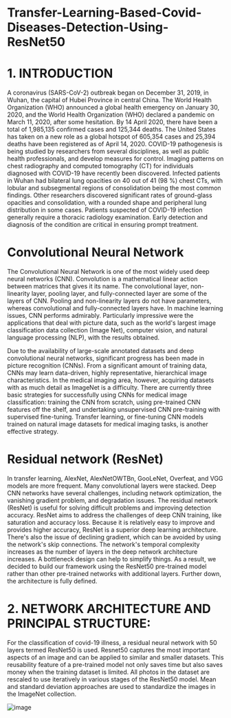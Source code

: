 # Transfer-Learning-Based-Covid-Diseases-Detection-Using-ResNet50

# 1. INTRODUCTION
A coronavirus (SARS-CoV-2) outbreak began on December 31, 2019, in Wuhan, the capital of Hubei Province in central China. The World Health Organization (WHO) announced a global health emergency on January 30, 2020, and the World Health Organization (WHO) declared a pandemic on March 11, 2020, after some hesitation. By 14 April 2020, there have been a total of 1,985,135 confirmed cases and 125,344 deaths. The United States has taken on a new role as a global hotspot of 605,354 cases and 25,394 deaths have been registered as of April 14, 2020. COVID-19 pathogenesis is being studied by researchers from several disciplines, as well as public health professionals, and develop measures for control. Imaging patterns on chest radiography and computed tomography (CT) for individuals diagnosed with COVID-19 have recently been discovered. Infected patients in Wuhan had bilateral lung opacities on 40 out of 41 (98 %) chest CTs, with lobular and subsegmental regions of consolidation being the most common findings. Other researchers discovered significant rates of ground-glass opacities and consolidation, with a rounded shape and peripheral lung distribution in some cases. Patients suspected of COVID-19 infection generally require a thoracic radiology examination. Early detection and diagnosis of the condition are critical in ensuring prompt treatment.

# Convolutional Neural Network
The Convolutional Neural Network is one of the most widely used deep neural networks (CNN). Convolution is a mathematical linear action between matrices that gives it its name. The convolutional layer, non-linearity layer, pooling layer, and fully-connected layer are some of the layers of CNN. Pooling and non-linearity layers do not have parameters, whereas convolutional and fully-connected layers have. In machine learning issues, CNN performs admirably. Particularly impressive were the applications that deal with picture data, such as the world's largest image classification data collection (Image Net), computer vision, and natural language processing (NLP), with the results obtained.

Due to the availability of large-scale annotated datasets and deep convolutional neural networks, significant progress has been made in picture recognition (CNNs). From a significant amount of training data, CNNs may learn data-driven, highly representative, hierarchical image characteristics. In the medical imaging area, however, acquiring datasets with as much detail as ImageNet is a difficulty. There are currently three basic strategies for successfully using CNNs for medical image classification: training the CNN from scratch, using pre-trained CNN features off the shelf, and undertaking unsupervised CNN pre-training with supervised fine-tuning. Transfer learning, or fine-tuning CNN models trained on natural image datasets for medical imaging tasks, is another effective strategy.

# Residual network (ResNet)
In transfer learning, AlexNet, AlexNetOWTBn, GooLeNet, Overfeat, and VGG models are more frequent. Many convolutional layers were stacked. Deep CNN networks have several challenges, including network optimization, the vanishing gradient problem, and degradation issues. The residual network (ResNet) is useful for solving difficult problems and improving detection accuracy. ResNet aims to address the challenges of deep CNN training, like saturation and accuracy loss. Because it is relatively easy to improve and provides higher accuracy, ResNet is a superior deep learning architecture. There's also the issue of declining gradient, which can be avoided by using the network's skip connections. The network's temporal complexity increases as the number of layers in the deep network architecture increases. A bottleneck design can help to simplify things. As a result, we decided to build our framework using the ResNet50 pre-trained model rather than other pre-trained networks with additional layers. Further down, the architecture is fully defined.

# 2. NETWORK ARCHITECTURE AND PRINCIPAL STRUCTURE:
For the classification of covid-19 illness, a residual neural network with 50 layers termed ResNet50 is used. Resnet50 captures the most important aspects of an image and can be applied to similar and smaller datasets. This reusability feature of a pre-trained model not only saves time but also saves money when the training dataset is limited. All photos in the dataset are rescaled to use iteratively in various stages of the ResNet50 model. Mean and standard deviation approaches are used to standardize the images in the ImageNet collection.

![image](https://github.com/user-attachments/assets/be7d21f3-a08f-4012-b1ff-e26d341986d1)




